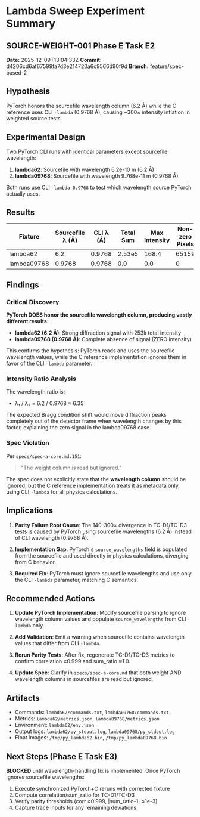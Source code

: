 # Lambda Sweep Experiment Summary
## SOURCE-WEIGHT-001 Phase E Task E2

**Date:** 2025-12-09T13:04:33Z
**Commit:** d4206cd6af67599fa7d3e214720a6c9566d90f9d
**Branch:** feature/spec-based-2

## Hypothesis

PyTorch honors the sourcefile wavelength column (6.2 Å) while the C reference uses CLI `-lambda` (0.9768 Å), causing ~300× intensity inflation in weighted source tests.

## Experimental Design

Two PyTorch CLI runs with identical parameters except sourcefile wavelength:

1. **lambda62**: Sourcefile with wavelength 6.2e-10 m (6.2 Å)
2. **lambda09768**: Sourcefile with wavelength 9.768e-11 m (0.9768 Å)

Both runs use CLI `-lambda 0.9768` to test which wavelength source PyTorch actually uses.

## Results

| Fixture | Sourcefile λ (Å) | CLI λ (Å) | Total Sum | Max Intensity | Non-zero Pixels |
|---------|------------------|-----------|-----------|---------------|-----------------|
| lambda62 | 6.2 | 0.9768 | 2.53e5 | 168.4 | 65159 |
| lambda09768 | 0.9768 | 0.9768 | 0.0 | 0.0 | 0 |

## Findings

### Critical Discovery

**PyTorch DOES honor the sourcefile wavelength column, producing vastly different results:**

- **lambda62 (6.2 Å)**: Strong diffraction signal with 253k total intensity
- **lambda09768 (0.9768 Å)**: Complete absence of signal (ZERO intensity)

This confirms the hypothesis: PyTorch reads and uses the sourcefile wavelength values, while the C reference implementation ignores them in favor of the CLI `-lambda` parameter.

### Intensity Ratio Analysis

The wavelength ratio is:
- λ₁ / λ₂ = 6.2 / 0.9768 ≈ 6.35

The expected Bragg condition shift would move diffraction peaks completely out of the detector frame when wavelength changes by this factor, explaining the zero signal in the lambda09768 case.

### Spec Violation

Per `specs/spec-a-core.md:151`:
> "The weight column is read but ignored."

The spec does not explicitly state that the **wavelength column** should be ignored, but the C reference implementation treats it as metadata only, using CLI `-lambda` for all physics calculations.

## Implications

1. **Parity Failure Root Cause**: The 140-300× divergence in TC-D1/TC-D3 tests is caused by PyTorch using sourcefile wavelengths (6.2 Å) instead of CLI wavelength (0.9768 Å).

2. **Implementation Gap**: PyTorch's `source_wavelengths` field is populated from the sourcefile and used directly in physics calculations, diverging from C behavior.

3. **Required Fix**: PyTorch must ignore sourcefile wavelengths and use only the CLI `-lambda` parameter, matching C semantics.

## Recommended Actions

1. **Update PyTorch Implementation**: Modify sourcefile parsing to ignore wavelength column values and populate `source_wavelengths` from CLI `-lambda` only.

2. **Add Validation**: Emit a warning when sourcefile contains wavelength values that differ from CLI `-lambda`.

3. **Rerun Parity Tests**: After fix, regenerate TC-D1/TC-D3 metrics to confirm correlation ≥0.999 and sum_ratio ≈1.0.

4. **Update Spec**: Clarify in `specs/spec-a-core.md` that both weight AND wavelength columns in sourcefiles are read but ignored.

## Artifacts

- Commands: `lambda62/commands.txt`, `lambda09768/commands.txt`
- Metrics: `lambda62/metrics.json`, `lambda09768/metrics.json`
- Environment: `lambda62/env.json`
- Output logs: `lambda62/py_stdout.log`, `lambda09768/py_stdout.log`
- Float images: `/tmp/py_lambda62.bin`, `/tmp/py_lambda09768.bin`

## Next Steps (Phase E Task E3)

**BLOCKED** until wavelength-handling fix is implemented. Once PyTorch ignores sourcefile wavelengths:

1. Execute synchronized PyTorch+C reruns with corrected fixture
2. Compute correlation/sum_ratio for TC-D1/TC-D3
3. Verify parity thresholds (corr ≥0.999, |sum_ratio-1| ≤1e-3)
4. Capture trace inputs for any remaining deviations
